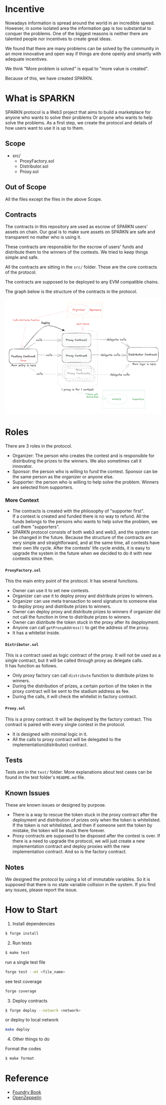# Incentive
Nowadays information is spread around the world in an incredible speed. However, in some isolated area the information gap is too substantial to conquer the problems. One of the biggest reasons is neither there are talented people nor incentives to create great ideas. 

We found that there are many problems can be solved by the community in an more innovative and open way if things are done openly and smartly with adequate incentives. 

We think "More problem is solved" is equal to "more value is created".    

Because of this, we have created SPARKN. 

# What is SPARKN

SPARKN protocol is a Web3 project that aims to build a marketplace for anyone who wants to solve their problems Or anyone who wants to help solve the problems. 
As a first step, we create the protocol and details of how users want to use it is up to them. 

## Scope
- src/
  - ProxyFactory.sol
  - Distributor.sol
  - Proxy.sol

## Out of Scope
All the files except the files in the above Scope. 

## Contracts
The contracts in this repository are used as escrow of SPARKN users' assets on chain. 
Our goal is to make sure assets on SPARKN are safe and transparent no matter who is using it. 

These contracts are responsible for the escrow of users' funds and distribute them to the winners of the contests. 
We tried to keep things simple and safe. 

All the contracts are sitting in the `src/` folder. These are the core contracts of the protocol. 

The contracts are supposed to be deployed to any EVM compatible chains.

The graph below is the structure of the contracts in the protocol. 

![contracts structure](contractsStructure.png)

# Roles
There are 3 roles in the protocol.
- Organizer: The person who creates the contest and is responsible for distributing the prizes to the winners. We also sometimes call it innovator.
- Sponsor: the person who is willing to fund the contest. Sponsor can be the same person as the organizer or anyone else.
- Supporter: the person who is willing to help solve the problem. Winners are selected from supporters.

### More Context
- The contracts is created with the philosophy of "supporter first".     
If a contest is created and funded there is no way to refund. All the funds belongs to the persons who wants to help solve the problem, we call them "supporters". 
- SPARKN protocol consists of both web3 and web3, and the system can be changed in the future. Because the structure of the contracts are very simple and straightforward, and at the same time, all contests have their own life cycle. After the contests' life cycle endds, it is easy to upgrade the system in the future when we decided to do it with new contests since then.

#### `ProxyFactory.sol`
This the main entry point of the protocol. 
It has several functions. 
- Owner can use it to set new contests. 
- Organizer can use it to deploy proxy and distribute prizes to winners. 
- Organizer can use meta transaction to send signature to someone else to deploy proxy and distribute prizes to winners.
- Owner can deploy proxy and distribute prizes to winners if organizer did not call the function in time to distribute prizes to winners.
- Owner can distribute the token stuck in the proxy after its depployment. 
- Anyone can call `getProxyAddress()` to get the address of the proxy.
- It has a whitelist inside. 


#### `Distributor.sol`
This is a contract used as logic contract of the proxy. It will not be used as a single contract, but it will be called through proxy as delegate calls.    
It has function as follows. 
- Only proxy factory can call `distribute` function to distribute prizes to winners.
- During the distribution of prizes, a certain portion of the token in the proxy contract will be sent to the stadium address as fee. 
- During the calls, it will check the whitelist in factory contract.

#### `Proxy.sol`
This is a proxy contract. It will be deployed by the factory contract. This contract is paired with every single contest in the protocol. 
- It is designed with minimal logic in it.
- All the calls to proxy contract will be delegated to the implementation(distributor) contract.


## Tests
Tests are in the `test/` folder. More explanations about test cases can be found in the test folder's `README.md` file. 


## Known Issues
These are known issues or designed by purpose. 
- There is a way to rescue the token stuck in the proxy contract after the deployment and distribution of prizes only when the token is whitelisted. If the token is not whitelisted, and then if someone sent the token by mistake, the token will be stuck there forever.
- Proxy contracts are supposed to be disposed after the contest is over. If there is a need to upgrade the protocol, we will just create a new implementation contract and deploy proxies with the new implementation contract. And so is the factory contract. 



## Notes
We designed the protocol by using a lot of immutable variables. So it is supposed that there is no state variable collision in the system. If you find any issues, please report the issue. 



# How to Start
1. Install dependencies
```bash
$ forge install
```

2. Run tests
```bash
$ make test
```

run a single test file
```bash
forge test --mt <file_name>
```

see test coverage
```bash
forge coverage
```

3. Deploy contracts
```bash
$ forge deploy --network <network>
```

or deploy to local network
```bash
make deploy
```

4. Other things to do

Format the codes
```bash
$ make format
```





# Reference
- [Foundry Book](https://book.getfoundry.sh/)
- [OpenZeppelin](https://docs.openzeppelin.com/contracts/4.x/)